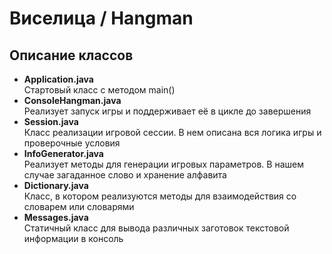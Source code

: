 # Виселица / Hangman

## Описание классов
- **Application.java**  
Стартовый класс с методом main()
- **ConsoleHangman.java**  
Реализует запуск игры и поддерживает её в цикле до завершения
- **Session.java**  
Класс реализации игровой сессии. В нем описана вся логика игры и проверочные условия
- **InfoGenerator.java**  
Реализует методы для генерации игровых параметров. В нашем случае загаданное слово и хранение алфавита
- **Dictionary.java**  
Класс, в котором реализуются методы для взаимодействия со словарем или словарями
- **Messages.java**  
Статичный класс для вывода различных заготовок текстовой информации в консоль